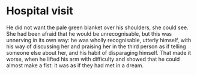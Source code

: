 Hospital visit==============



He did not want the pale green blanket over his shoulders, she could see. She had been afraid that he would be unrecognisable, but this was unnerving in its own way: he was wholly recognisable, utterly himself, with his way of discussing her and praising her in the third person as if telling someone else about her, and his habit of disparaging himself. That made it worse, when he lifted his arm with difficulty and showed that he could almost make a fist: it was as if they had met in a dream.